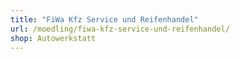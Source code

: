 ```yaml
---
title: "FiWa Kfz Service und Reifenhandel"
url: /moedling/fiwa-kfz-service-und-reifenhandel/
shop: Autowerkstatt
---
```

